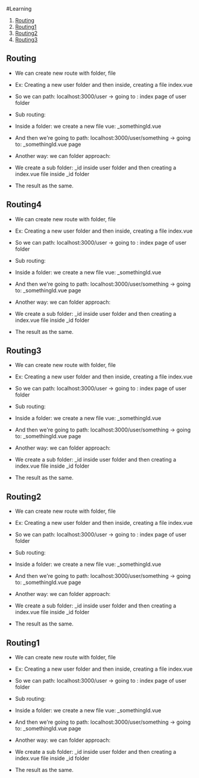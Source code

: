 #Learning 
1. [Routing](#routing)
1. [Routing1](#routing1)
1. [Routing2](#routing2)
1. [Routing3](#routing3)
## Routing
- We can create new route with folder, file
- Ex: Creating a new user folder and then inside, creating a file index.vue
- So we can path: localhost:3000/user -> going to : index page of user folder


- Sub routing:
- Inside a folder: we create a new file vue: _somethingId.vue
- And then we're going to path: localhost:3000/user/something -> going to: _somethingId.vue page


- Another way: we can folder approach:
- We create a sub folder: _id inside user folder and then creating a index.vue file inside _id folder
- The result as the same.

## Routing4
- We can create new route with folder, file
- Ex: Creating a new user folder and then inside, creating a file index.vue
- So we can path: localhost:3000/user -> going to : index page of user folder


- Sub routing:
- Inside a folder: we create a new file vue: _somethingId.vue
- And then we're going to path: localhost:3000/user/something -> going to: _somethingId.vue page


- Another way: we can folder approach:
- We create a sub folder: _id inside user folder and then creating a index.vue file inside _id folder
- The result as the same.

## Routing3 <a name="routing3"></a>
- We can create new route with folder, file
- Ex: Creating a new user folder and then inside, creating a file index.vue
- So we can path: localhost:3000/user -> going to : index page of user folder


- Sub routing:
- Inside a folder: we create a new file vue: _somethingId.vue
- And then we're going to path: localhost:3000/user/something -> going to: _somethingId.vue page


- Another way: we can folder approach:
- We create a sub folder: _id inside user folder and then creating a index.vue file inside _id folder
- The result as the same.

## Routing2
- We can create new route with folder, file
- Ex: Creating a new user folder and then inside, creating a file index.vue
- So we can path: localhost:3000/user -> going to : index page of user folder


- Sub routing:
- Inside a folder: we create a new file vue: _somethingId.vue
- And then we're going to path: localhost:3000/user/something -> going to: _somethingId.vue page


- Another way: we can folder approach:
- We create a sub folder: _id inside user folder and then creating a index.vue file inside _id folder
- The result as the same.

## Routing1
- We can create new route with folder, file
- Ex: Creating a new user folder and then inside, creating a file index.vue
- So we can path: localhost:3000/user -> going to : index page of user folder


- Sub routing:
- Inside a folder: we create a new file vue: _somethingId.vue
- And then we're going to path: localhost:3000/user/something -> going to: _somethingId.vue page


- Another way: we can folder approach:
- We create a sub folder: _id inside user folder and then creating a index.vue file inside _id folder
- The result as the same.

